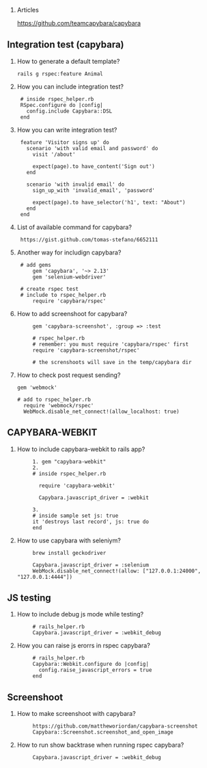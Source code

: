 1. Articles
      
      https://github.com/teamcapybara/capybara
## Integration test (capybara)
1. How to generate a default template?
      
       rails g rspec:feature Animal
1. How you can include integration test?
        
        # inside rspec_helper.rb
        RSpec.configure do |config|
          config.include Capybara::DSL
        end

2. How you can write integration test?

        feature 'Visitor signs up' do
          scenario 'with valid email and password' do
            visit '/about'

            expect(page).to have_content('Sign out')
          end

          scenario 'with invalid email' do
            sign_up_with 'invalid_email', 'password'

            expect(page).to have_selector('h1', text: "About")
          end
        end 
3. List of available command for capybara?
        
        https://gist.github.com/tomas-stefano/6652111
        
4. Another way for includign capybara?
      
        # add gems
            gem 'capybara', '~> 2.13'
            gem 'selenium-webdriver'
        
        # create rspec test
        # include to rspec_helper.rb 
            require 'capybara/rspec'

5. How to add screenshoot for capybara?
      
            gem 'capybara-screenshot', :group => :test
      
            # rspec_helper.rb
            # remember: you must require 'capybara/rspec' first
            require 'capybara-screenshot/rspec'
            
            # the screnshoots will save in the temp/capybara dir
6. How to check post request sending?
      
       gem 'webmock'
       
       # add to rspec_helper.rb
         require 'webmock/rspec'
         WebMock.disable_net_connect!(allow_localhost: true)
## CAPYBARA-WEBKIT

1. How to include capybara-webkit to rails app?
      
            
            1. gem "capybara-webkit"
            2. 
            # inside rspec_helper.rb
            
              require 'capybara-webkit'

              Capybara.javascript_driver = :webkit
            
            3.
            # inside sample set js: true
            it 'destroys last record', js: true do
            end
2. How to use capybara with seleniym?
      
            brew install geckodriver
            
            Capybara.javascript_driver = :selenium
            WebMock.disable_net_connect!(allow: ["127.0.0.1:24000", "127.0.0.1:4444"])
      
## JS testing

1. How to include debug js mode while testing?
            
            # rails_helper.rb
            Capybara.javascript_driver = :webkit_debug

2. How you can raise js erorrs in rspec capybara?
            
            # rails_helper.rb
            Capybara::Webkit.configure do |config|
              config.raise_javascript_errors = true
            end
## Screenshoot 

1. How to make screenshoot with capybara?

            https://github.com/mattheworiordan/capybara-screenshot
            Capybara::Screenshot.screenshot_and_open_image
2. How to run show backtrase when running rspec capybara?
            
            Capybara.javascript_driver = :webkit_debug
